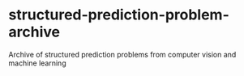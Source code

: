 # structured-prediction-problem-archive
Archive of structured prediction problems from computer vision and machine learning
